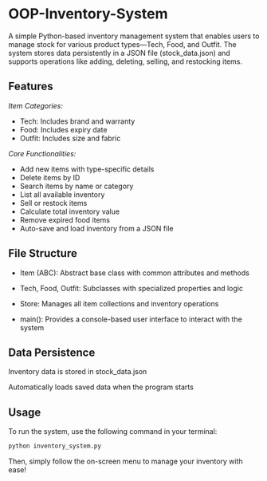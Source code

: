 
# OOP-Inventory-System

A simple Python-based inventory management system that enables users to manage stock for various product types—Tech, Food, and Outfit. The system stores data persistently in a JSON file (stock_data.json) and supports operations like adding, deleting, selling, and restocking items.


## Features

*Item Categories:*

- Tech: Includes brand and warranty
- Food: Includes expiry date
- Outfit: Includes size and fabric

*Core Functionalities:*

- Add new items with type-specific details
- Delete items by ID
- Search items by name or category
- List all available inventory
- Sell or restock items
- Calculate total inventory value
- Remove expired food items
- Auto-save and load inventory from a JSON file

 ## File Structure

- Item (ABC): Abstract base class with common attributes and methods

- Tech, Food, Outfit: Subclasses with specialized properties and logic

- Store: Manages all item collections and inventory operations

- main(): Provides a console-based user interface to interact with the system

## Data Persistence

Inventory data is stored in stock_data.json

Automatically loads saved data when the program starts

## Usage

To run the system, use the following command in your terminal:

```cmd
python inventory_system.py
```
Then, simply follow the on-screen menu to manage your inventory with ease!


